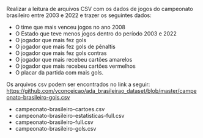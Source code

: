 Realizar a leitura de arquivos CSV com os dados de jogos do campeonato brasileiro entre 2003 e 2022 e trazer os seguintes dados:

- O time que mais venceu jogos no ano 2008
- O Estado que teve menos jogos dentro do período 2003 e 2022
- O jogador que mais fez gols
- O jogador que mais fez gols de pênaltis
- O jogador que mais fez gols contras
- O jogador que mais recebeu cartões amarelos
- O jogador que mais recebeu cartões vermelhos
- O placar da partida com mais gols.

Os arquivos csv podem ser encontrados no link a seguir: https://github.com/vconceicao/ada_brasileirao_dataset/blob/master/campeonato-brasileiro-gols.csv

- campeonato-brasileiro-cartoes.csv
- campeonato-brasileiro-estatisticas-full.csv
- campeonato-brasileiro-full.csv
- campeonato-brasileiro-gols.csv
